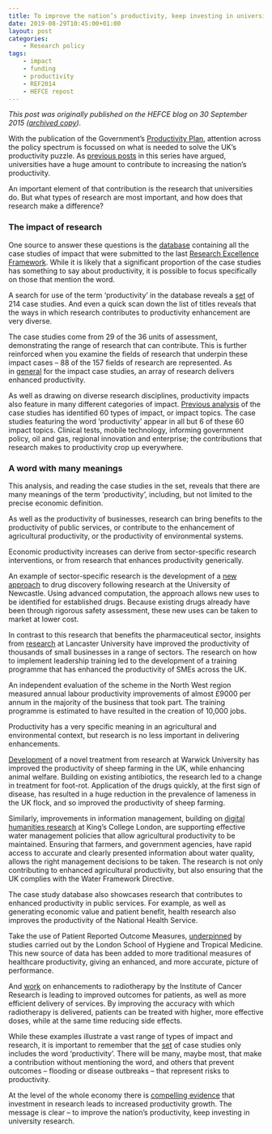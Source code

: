 ```yaml
---
title: To improve the nation’s productivity, keep investing in university research
date: 2019-08-29T10:45:00+01:00
layout: post
categories:
    - Research policy
tags:
    - impact
    - funding
    - productivity
    - REF2014
    - HEFCE repost
---
```


*This post was originally published on the HEFCE blog on 30 September 2015 ([archived copy](https://webarchive.nationalarchives.gov.uk/20180405115540/http://blog.hefce.ac.uk/2015/09/30/to-improve-the-nations-productivity-keep-investing-in-university-research/)).*

With the publication of the Government’s [Productivity Plan](https://www.gov.uk/government/publications/fixing-the-foundations-creating-a-more-prosperous-nation), attention across the policy spectrum is focussed on what is needed to solve the UK’s productivity puzzle. As [previous posts](http://blog.hefce.ac.uk/category/productivity/) in this series have argued, universities have a huge amount to contribute to increasing the nation’s productivity.

An important element of that contribution is the research that universities do. But what types of research are most important, and how does that research make a difference?

### The impact of research

One source to answer these questions is the [database](http://impact.ref.ac.uk/) containing all the case studies of impact that were submitted to the last [Research Excellence Framework](http://ref.ac.uk). While it is likely that a significant proportion of the case studies has something to say about productivity, it is possible to focus specifically on those that mention the word.

A search for use of the term ‘productivity’ in the database reveals a [set](http://impact.ref.ac.uk/CaseStudies/Results.aspx?val=impact:productivity%20OR%20summary:productivity%20OR%20title:productivity) of 214 case studies. And even a quick scan down the list of titles reveals that the ways in which research contributes to productivity enhancement are very diverse.

The case studies come from 29 of the 36 units of assessment, demonstrating the range of research that can contribute. This is further reinforced when you examine the fields of research that underpin these impact cases – 88 of the 157 fields of research are represented. As in [general](http://blogs.kcl.ac.uk/policywonkers/diversity-of-disciplines-drives-research-impact/) for the impact case studies, an array of research delivers enhanced productivity.

As well as drawing on diverse research disciplines, productivity impacts also feature in many different categories of impact. [Previous analysis](https://www.kcl.ac.uk/policy-institute/research-analysis/nature-scale-beneficiaries-research-impact) of the case studies has identified 60 types of impact, or impact topics. The case studies featuring the word ‘productivity’ appear in all but 6 of these 60 impact topics. Clinical tests, mobile technology, informing government policy, oil and gas, regional innovation and enterprise; the contributions that research makes to productivity crop up everywhere.

### A word with many meanings

This analysis, and reading the case studies in the set, reveals that there are many meanings of the term ‘productivity’, including, but not limited to the precise economic definition.

As well as the productivity of businesses, research can bring benefits to the productivity of public services, or contribute to the enhancement of agricultural productivity, or the productivity of environmental systems.

Economic productivity increases can derive from sector-specific research interventions, or from research that enhances productivity generically.

An example of sector-specific research is the development of a [new approach](http://impact.ref.ac.uk/CaseStudies/CaseStudy.aspx?Id=21791) to drug discovery following research at the University of Newcastle. Using advanced computation, the approach allows new uses to be identified for established drugs. Because existing drugs already have been through rigorous safety assessment, these new uses can be taken to market at lower cost.

In contrast to this research that benefits the pharmaceutical sector, insights from [research](http://impact.ref.ac.uk/CaseStudies/CaseStudy.aspx?Id=43589) at Lancaster University have improved the productivity of thousands of small businesses in a range of sectors. The research on how to implement leadership training led to the development of a training programme that has enhanced the productivity of SMEs across the UK.

An independent evaluation of the scheme in the North West region measured annual labour productivity improvements of almost £9000 per annum in the majority of the business that took part. The training programme is estimated to have resulted in the creation of 10,000 jobs.

Productivity has a very specific meaning in an agricultural and environmental context, but research is no less important in delivering enhancements.

[Development](http://impact.ref.ac.uk/CaseStudies/CaseStudy.aspx?Id=2378) of a novel treatment from research at Warwick University has improved the productivity of sheep farming in the UK, while enhancing animal welfare. Building on existing antibiotics, the research led to a change in treatment for foot-rot. Application of the drugs quickly, at the first sign of disease, has resulted in a huge reduction in the prevalence of lameness in the UK flock, and so improved the productivity of sheep farming.

Similarly, improvements in information management, building on [digital humanities research](http://impact.ref.ac.uk/CaseStudies/CaseStudy.aspx?Id=41316) at King’s College London, are supporting effective water management policies that allow agricultural productivity to be maintained. Ensuring that farmers, and government agencies, have rapid access to accurate and clearly presented information about water quality, allows the right management decisions to be taken. The research is not only contributing to enhanced agricultural productivity, but also ensuring that the UK complies with the Water Framework Directive.

The case study database also showcases research that contributes to enhanced productivity in public services. For example, as well as generating economic value and patient benefit, health research also improves the productivity of the National Health Service.

Take the use of Patient Reported Outcome Measures, [underpinned](http://impact.ref.ac.uk/CaseStudies/CaseStudy.aspx?Id=41461) by studies carried out by the London School of Hygiene and Tropical Medicine. This new source of data has been added to more traditional measures of healthcare productivity, giving an enhanced, and more accurate, picture of performance.

And [work](http://impact.ref.ac.uk/CaseStudies/CaseStudy.aspx?Id=42007) on enhancements to radiotherapy by the Institute of Cancer Research is leading to improved outcomes for patients, as well as more efficient delivery of services. By improving the accuracy with which radiotherapy is delivered, patients can be treated with higher, more effective doses, while at the same time reducing side effects.

While these examples illustrate a vast range of types of impact and research, it is important to remember that the [set](http://impact.ref.ac.uk/CaseStudies/Results.aspx?val=impact:productivity%20OR%20summary:productivity%20OR%20title:productivity) of case studies only includes the word ‘productivity’. There will be many, maybe most, that make a contribution without mentioning the word, and others that prevent outcomes – flooding or disease outbreaks – that represent risks to productivity.

At the level of the whole economy there is [compelling evidence](http://sciencecampaign.org.uk/?p=14109) that investment in research leads to increased productivity growth. The message is clear – to improve the nation’s productivity, keep investing in university research.